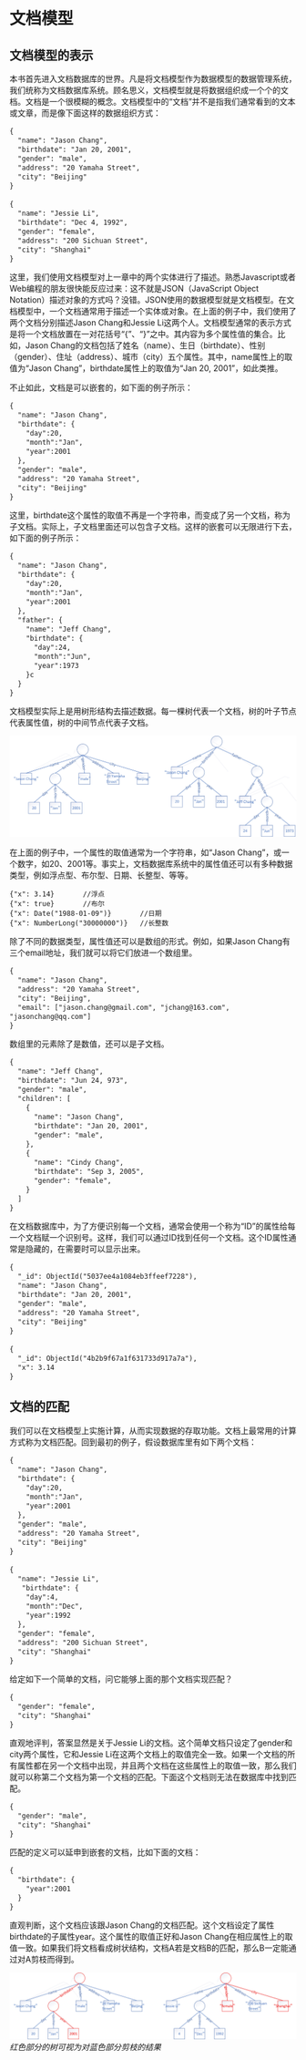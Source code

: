 # 文档模型

## 文档模型的表示

本书首先进入文档数据库的世界。凡是将文档模型作为数据模型的数据管理系统，我们统称为文档数据库系统。顾名思义，文档模型就是将数据组织成一个个的文档。文档是一个很模糊的概念。文档模型中的“文档”并不是指我们通常看到的文本或文章，而是像下面这样的数据组织方式：

```bson
{
  "name": "Jason Chang",
  "birthdate": "Jan 20, 2001",
  "gender": "male",
  "address": "20 Yamaha Street",
  "city": "Beijing"
}

{
  "name": "Jessie Li",
  "birthdate": "Dec 4, 1992",
  "gender": "female",
  "address": "200 Sichuan Street",
  "city": "Shanghai"
}
```

这里，我们使用文档模型对上一章中的两个实体进行了描述。熟悉Javascript或者Web编程的朋友很快能反应过来：这不就是JSON（JavaScript Object Notation）描述对象的方式吗？没错。JSON使用的数据模型就是文档模型。在文档模型中，一个文档通常用于描述一个实体或对象。在上面的例子中，我们使用了两个文档分别描述Jason Chang和Jessie Li这两个人。文档模型通常的表示方式是将一个文档放置在一对花括号“{”、“}”之中。其内容为多个属性值的集合。比如，Jason Chang的文档包括了姓名（name）、生日（birthdate）、性别（gender）、住址（address）、城市（city）五个属性。其中，name属性上的取值为“Jason Chang”，birthdate属性上的取值为“Jan 20, 2001”，如此类推。

不止如此，文档是可以嵌套的，如下面的例子所示：

```bson
{
  "name": "Jason Chang",
  "birthdate": {
    "day":20,
    "month":"Jan",
    "year":2001
  },
  "gender": "male",
  "address": "20 Yamaha Street",
  "city": "Beijing"
}
```

这里，birthdate这个属性的取值不再是一个字符串，而变成了另一个文档，称为子文档。实际上，子文档里面还可以包含子文档。这样的嵌套可以无限进行下去，如下面的例子所示：

```bson
{
  "name": "Jason Chang",
  "birthdate": {
    "day":20,
    "month":"Jan",
    "year":2001
  },
  "father": {
    "name": "Jeff Chang",
    "birthdate": {
      "day":24,
      "month":"Jun",
      "year":1973
    }c
  }
}
```

文档模型实际上是用树形结构去描述数据。每一棵树代表一个文档，树的叶子节点代表属性值，树的中间节点代表子文档。

![tree image](chapter2.2.1.jpg)

在上面的例子中，一个属性的取值通常为一个字符串，如“Jason Chang”，或一个数字，如20、2001等。事实上，文档数据库系统中的属性值还可以有多种数据类型，例如浮点型、布尔型、日期、长整型、等等。

```bson
{"x": 3.14}       //浮点
{"x": true}       //布尔
{"x": Date("1988-01-09")}       //日期
{"x": NumberLong("30000000")}   //长整数
```

除了不同的数据类型，属性值还可以是数组的形式。例如，如果Jason Chang有三个email地址，我们就可以将它们放进一个数组里。

```bson
{
  "name": "Jason Chang",
  "address": "20 Yamaha Street",
  "city": "Beijing",
  "email": ["jason.chang@gmail.com", "jchang@163.com", "jasonchang@qq.com"]
}
```

数组里的元素除了是数值，还可以是子文档。

```bson
{
  "name": "Jeff Chang",
  "birthdate": "Jun 24, 973",
  "gender": "male",
  "children": [
    {
      "name": "Jason Chang",
      "birthdate": "Jan 20, 2001",
      "gender": "male",
    },
    {
      "name": "Cindy Chang",
      "birthdate": "Sep 3, 2005",
      "gender": "female",
    }
  ]
}
```

在文档数据库中，为了方便识别每一个文档，通常会使用一个称为“ID”的属性给每一个文档赋一个识别号。这样，我们可以通过ID找到任何一个文档。这个ID属性通常是隐藏的，在需要时可以显示出来。

```bson
{
  "_id": ObjectId("5037ee4a1084eb3ffeef7228"),
  "name": "Jason Chang",
  "birthdate": "Jan 20, 2001",
  "gender": "male",
  "address": "20 Yamaha Street",
  "city": "Beijing"
}

{
  "_id": ObjectId("4b2b9f67a1f631733d917a7a"),
  "x": 3.14
}
```

## 文档的匹配

我们可以在文档模型上实施计算，从而实现数据的存取功能。文档上最常用的计算方式称为文档匹配。回到最初的例子，假设数据库里有如下两个文档：

```bson
{
  "name": "Jason Chang",
  "birthdate": {
    "day":20,
    "month":"Jan",
    "year":2001
  },
  "gender": "male",
  "address": "20 Yamaha Street",
  "city": "Beijing"
}

{
  "name": "Jessie Li",
   "birthdate": {
    "day":4,
    "month":"Dec",
    "year":1992
  },
  "gender": "female",
  "address": "200 Sichuan Street",
  "city": "Shanghai"
}
```

给定如下一个简单的文档，问它能够上面的那个文档实现匹配？

```bson
{
  "gender": "female",
  "city": "Shanghai"
}
```

直观地评判，答案显然是关于Jessie Li的文档。这个简单文档只设定了gender和city两个属性，它和Jessie Li在这两个文档上的取值完全一致。如果一个文档的所有属性都在另一个文档中出现，并且两个文档在这些属性上的取值一致，那么我们就可以称第二个文档为第一个文档的匹配。下面这个文档则无法在数据库中找到匹配。

```bson
{
  "gender": "male",
  "city": "Shanghai"
}
```

匹配的定义可以延申到嵌套的文档，比如下面的文档：

```bson
{
  "birthdate": {
    "year":2001
  }
}
```

直观判断，这个文档应该跟Jason Chang的文档匹配。这个文档设定了属性birthdate的子属性year。这个属性的取值正好和Jason Chang在相应属性上的取值一致。如果我们将文档看成树状结构，文档A若是文档B的匹配，那么B一定能通过对A剪枝而得到。

![tree image](chapter2.2.2.jpg)*红色部分的树可视为对蓝色部分剪枝的结果*

